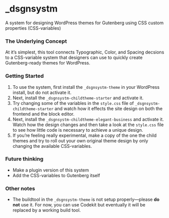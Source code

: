 # _dsgnsystm
A system for designing WordPress themes for Gutenberg using CSS custom properties (CSS-variables)

### The Underlying Concept
At it’s simplest, this tool connects Typographic, Color, and Spacing decsions to a CSS-variable system that designers can use to quickly create Gutenberg-ready themes for WordPress.

### Getting Started
1. To use the system, first install the `_dsgnsystm-theme` in your WordPress install, but do not activate it.
2. Next, install the `_dsgnsystm-childtheme-starter` and activate it.
3. Try changing some of the variables in the `style.css` file of `_dsgnsystm-childtheme-starter` and watch how it effects the site design on both the frontend and the block editor.
4. Next, install the `_dsgnsystm-childtheme-elegant-business` and activate it. Watch how the design changes and then take a look at the `style.css` file to see how little code is necessary to achieve a unique design. 
5. If you’re feeling really experimental, make a copy of the one the child themes and try to roll out your own original theme design by only changing the available CSS-variables.

### Future thinking
- Make a plugin version of this system
- Add the CSS-variables to Gutenberg itself

### Other notes
- The buildtool in the `_dsgnsystm-theme` is not setup properly—please **do not** use it. For now, you can use Codekit but eventually it will be replaced by a working build tool. 
